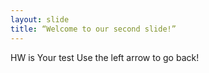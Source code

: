 ```yaml
---
layout: slide
title: “Welcome to our second slide!”
---
```

HW is Your test
Use the left arrow to go back!
